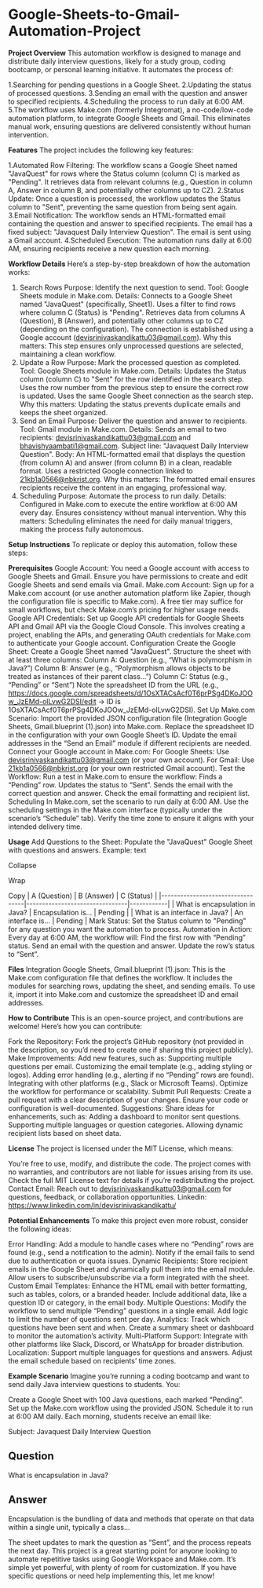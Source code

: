 # Google-Sheets-to-Gmail-Automation-Project
**Project Overview**
This automation workflow is designed to manage and distribute daily interview questions, likely for a study group, coding bootcamp, or personal learning initiative. It automates the process of:

1.Searching for pending questions in a Google Sheet.
2.Updating the status of processed questions.
3.Sending an email with the question and answer to specified recipients.
4.Scheduling the process to run daily at 6:00 AM.
5.The workflow uses Make.com (formerly Integromat), a no-code/low-code automation platform, to integrate Google Sheets and Gmail. This eliminates manual work, ensuring questions are delivered consistently without human intervention.

**Features**
The project includes the following key features:

1.Automated Row Filtering:
The workflow scans a Google Sheet named "JavaQuest" for rows where the Status column (column C) is marked as "Pending".
It retrieves data from relevant columns (e.g., Question in column A, Answer in column B, and potentially other columns up to CZ).
2.Status Update:
Once a question is processed, the workflow updates the Status column to "Sent", preventing the same question from being sent again.
3.Email Notification:
The workflow sends an HTML-formatted email containing the question and answer to specified recipients.
The email has a fixed subject: "Javaquest Daily Interview Question".
The email is sent using a Gmail account.
4.Scheduled Execution:
The automation runs daily at 6:00 AM, ensuring recipients receive a new question each morning.

**Workflow Details**
Here’s a step-by-step breakdown of how the automation works:

1. Search Rows
Purpose: Identify the next question to send.
Tool: Google Sheets module in Make.com.
Details:
Connects to a Google Sheet named "JavaQuest" (specifically, Sheet1).
Uses a filter to find rows where column C (Status) is "Pending".
Retrieves data from columns A (Question), B (Answer), and potentially other columns up to CZ (depending on the configuration).
The connection is established using a Google account (devisrinivaskandikattu03@gmail.com).
Why this matters: This step ensures only unprocessed questions are selected, maintaining a clean workflow.
2. Update a Row
Purpose: Mark the processed question as completed.
Tool: Google Sheets module in Make.com.
Details:
Updates the Status column (column C) to "Sent" for the row identified in the search step.
Uses the row number from the previous step to ensure the correct row is updated.
Uses the same Google Sheet connection as the search step.
Why this matters: Updating the status prevents duplicate emails and keeps the sheet organized.
3. Send an Email
Purpose: Deliver the question and answer to recipients.
Tool: Gmail module in Make.com.
Details:
Sends an email to two recipients: devisrinivaskandikattu03@gmail.com and bhavishyaambati1@gmail.com.
Subject line: "Javaquest Daily Interview Question".
Body: An HTML-formatted email that displays the question (from column A) and answer (from column B) in a clean, readable format.
Uses a restricted Google connection linked to 21kb1a0566@nbkrist.org.
Why this matters: The formatted email ensures recipients receive the content in an engaging, professional way.
4. Scheduling
Purpose: Automate the process to run daily.
Details:
Configured in Make.com to execute the entire workflow at 6:00 AM every day.
Ensures consistency without manual intervention.
Why this matters: Scheduling eliminates the need for daily manual triggers, making the process fully autonomous.

**Setup Instructions**
To replicate or deploy this automation, follow these steps:

**Prerequisites**
Google Account:
You need a Google account with access to Google Sheets and Gmail.
Ensure you have permissions to create and edit Google Sheets and send emails via Gmail.
Make.com Account:
Sign up for a Make.com account (or use another automation platform like Zapier, though the configuration file is specific to Make.com).
A free tier may suffice for small workflows, but check Make.com’s pricing for higher usage needs.
Google API Credentials:
Set up Google API credentials for Google Sheets API and Gmail API via the Google Cloud Console.
This involves creating a project, enabling the APIs, and generating OAuth credentials for Make.com to authenticate your Google account.
Configuration
Create the Google Sheet:
Create a Google Sheet named "JavaQuest".
Structure the sheet with at least three columns:
Column A: Question (e.g., “What is polymorphism in Java?”)
Column B: Answer (e.g., “Polymorphism allows objects to be treated as instances of their parent class…”)
Column C: Status (e.g., “Pending” or “Sent”)
Note the spreadsheet ID from the URL (e.g., https://docs.google.com/spreadsheets/d/1OsXTACsAcf0T6prPSg4DKoJOOw_JzEMd-olLvwG2DSI/edit → ID is 1OsXTACsAcf0T6prPSg4DKoJOOw_JzEMd-olLvwG2DSI).
Set Up Make.com Scenario:
Import the provided JSON configuration file (Integration Google Sheets, Gmail.blueprint (1).json) into Make.com.
Replace the spreadsheet ID in the configuration with your own Google Sheet’s ID.
Update the email addresses in the “Send an Email” module if different recipients are needed.
Connect your Google account in Make.com:
For Google Sheets: Use devisrinivaskandikattu03@gmail.com (or your own account).
For Gmail: Use 21kb1a0566@nbkrist.org (or your own restricted Gmail account).
Test the Workflow:
Run a test in Make.com to ensure the workflow:
Finds a “Pending” row.
Updates the status to “Sent”.
Sends the email with the correct question and answer.
Check the email formatting and recipient list.
Scheduling
In Make.com, set the scenario to run daily at 6:00 AM.
Use the scheduling settings in the Make.com interface (typically under the scenario’s “Schedule” tab).
Verify the time zone to ensure it aligns with your intended delivery time.

**Usage**
Add Questions to the Sheet:
Populate the "JavaQuest" Google Sheet with questions and answers.
Example:
text

Collapse

Wrap

Copy
| A (Question)                     | B (Answer)                     | C (Status) |
|----------------------------------|--------------------------------|------------|
| What is encapsulation in Java?   | Encapsulation is...            | Pending    |
| What is an interface in Java?   | An interface is...             | Pending    |
Mark Status:
Set the Status column to "Pending" for any question you want the automation to process.
Automation in Action:
Every day at 6:00 AM, the workflow will:
Find the first row with “Pending” status.
Send an email with the question and answer.
Update the row’s status to “Sent”.

**Files**
Integration Google Sheets, Gmail.blueprint (1).json:
This is the Make.com configuration file that defines the workflow.
It includes the modules for searching rows, updating the sheet, and sending emails.
To use it, import it into Make.com and customize the spreadsheet ID and email addresses.

**How to Contribute**
This is an open-source project, and contributions are welcome! Here’s how you can contribute:

Fork the Repository:
Fork the project’s GitHub repository (not provided in the description, so you’d need to create one if sharing this project publicly).
Make Improvements:
Add new features, such as:
Supporting multiple questions per email.
Customizing the email template (e.g., adding styling or logos).
Adding error handling (e.g., alerting if no “Pending” rows are found).
Integrating with other platforms (e.g., Slack or Microsoft Teams).
Optimize the workflow for performance or scalability.
Submit Pull Requests:
Create a pull request with a clear description of your changes.
Ensure your code or configuration is well-documented.
Suggestions:
Share ideas for enhancements, such as:
Adding a dashboard to monitor sent questions.
Supporting multiple languages or question categories.
Allowing dynamic recipient lists based on sheet data.

**License**
The project is licensed under the MIT License, which means:

You’re free to use, modify, and distribute the code.
The project comes with no warranties, and contributors are not liable for issues arising from its use.
Check the full MIT License text for details if you’re redistributing the project.
Contact
Email: Reach out to devisrinivaskandikattu03@gmail.com for questions, feedback, or collaboration opportunities.
Linkedin: https://www.linkedin.com/in/devisrinivaskandikattu/

**Potential Enhancements**
To make this project even more robust, consider the following ideas:

Error Handling:
Add a module to handle cases where no “Pending” rows are found (e.g., send a notification to the admin).
Notify if the email fails to send due to authentication or quota issues.
Dynamic Recipients:
Store recipient emails in the Google Sheet and dynamically pull them into the email module.
Allow users to subscribe/unsubscribe via a form integrated with the sheet.
Custom Email Templates:
Enhance the HTML email with better formatting, such as tables, colors, or a branded header.
Include additional data, like a question ID or category, in the email body.
Multiple Questions:
Modify the workflow to send multiple “Pending” questions in a single email.
Add logic to limit the number of questions sent per day.
Analytics:
Track which questions have been sent and when.
Create a summary sheet or dashboard to monitor the automation’s activity.
Multi-Platform Support:
Integrate with other platforms like Slack, Discord, or WhatsApp for broader distribution.
Localization:
Support multiple languages for questions and answers.
Adjust the email schedule based on recipients’ time zones.

**Example Scenario**
Imagine you’re running a coding bootcamp and want to send daily Java interview questions to students. You:

Create a Google Sheet with 100 Java questions, each marked “Pending”.
Set up the Make.com workflow using the provided JSON.
Schedule it to run at 6:00 AM daily.
Each morning, students receive an email like:

Subject: Javaquest Daily Interview Question

<h2>Question</h2>
<p>What is encapsulation in Java?</p>
<h2>Answer</h2>
<p>Encapsulation is the bundling of data and methods that operate on that data within a single unit, typically a class...</p>
The sheet updates to mark the question as “Sent”, and the process repeats the next day.
This project is a great starting point for anyone looking to automate repetitive tasks using Google Workspace and Make.com. It’s simple yet powerful, with plenty of room for customization. If you have specific questions or need help implementing this, let me know!




